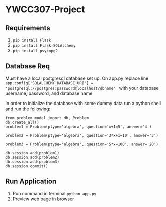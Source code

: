
# YWCC307-Project

## Requirements
1. `pip install Flask`
2. `pip install Flask-SQLAlchemy`
3. `pip install psycopg2`

## Database Req 
Must have a local postgresql database set up. 
On app.py replace line 
`app.config['SQLALCHEMY_DATABASE_URI'] = 'postgresql://postgres:password@localhost/dbname' `
with your database username, password, and database name

In order to initialize the database with some dummy data run a python shell and run the following:
```
from problem_model import db, Problem
db.create_all() 
problem1 = Problem(ptype='algebra', question='x+1=5', answer='4') 

problem2 = Problem(ptype='algebra', question='3*x+1=10', answer='3') 

problem3 = Problem(ptype='algebra', question='5*x=100', answer='20')

db.session.add(problem1)
db.session.add(problem2)
db.session.add(problem3)
db.session.commit()
```


## Run Application
1. Run command in terminal `python app.py`
2. Preview web page in browser
